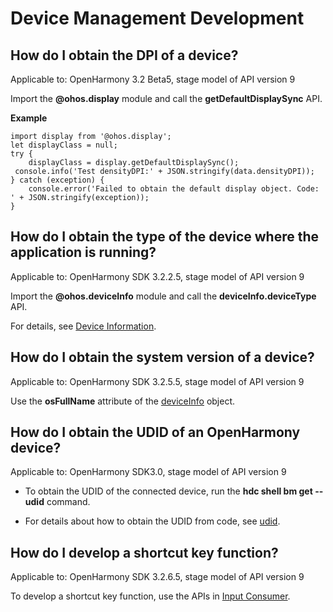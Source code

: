 # Device Management Development

## How do I obtain the DPI of a device?

Applicable to: OpenHarmony 3.2 Beta5, stage model of API version 9

Import the **@ohos.display** module and call the **getDefaultDisplaySync** API.

**Example**

```
import display from '@ohos.display'; 
let displayClass = null;
try {
    displayClass = display.getDefaultDisplaySync();
 console.info('Test densityDPI:' + JSON.stringify(data.densityDPI)); 
} catch (exception) {
    console.error('Failed to obtain the default display object. Code: ' + JSON.stringify(exception));
} 
```

## How do I obtain the type of the device where the application is running?

Applicable to: OpenHarmony SDK 3.2.2.5, stage model of API version 9

Import the **\@ohos.deviceInfo** module and call the **deviceInfo.deviceType** API.

For details, see [Device Information](../reference/apis/js-apis-device-info.md).

## How do I obtain the system version of a device?

Applicable to: OpenHarmony SDK 3.2.5.5, stage model of API version 9

Use the **osFullName** attribute of the [deviceInfo](../reference/apis/js-apis-device-info.md) object.

## How do I obtain the UDID of an OpenHarmony device?

Applicable to: OpenHarmony SDK3.0, stage model of API version 9

- To obtain the UDID of the connected device, run the **hdc shell bm get --udid** command.

- For details about how to obtain the UDID from code, see [udid](../reference/apis/js-apis-device-info.md).

## How do I develop a shortcut key function?

Applicable to: OpenHarmony SDK 3.2.6.5, stage model of API version 9

To develop a shortcut key function, use the APIs in [Input Consumer](../reference/apis/js-apis-inputconsumer.md).

